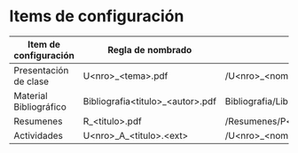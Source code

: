 
# Items de configuración

| Item de configuración | Regla de nombrado | Ubicación |
| --------------------- | ----------------- | -------------------------------------------------------- |
| Presentación de clase | U\<nro>_\<tema>.pdf | /U\<nro>_\<nombreUnidad>/\<tipoPresentacion>/Presentaciones |
| Material Bibliográfico | Bibliografia\<titulo>_\<autor>.pdf | Bibliografia/Libros|
| Resumenes | R_\<titulo>.pdf |/Resumenes/P\<nro>|
| Actividades | U\<nro>\_A_\<titulo>.\<ext>|/U\<nro>_\<nombreUnidad>/Práctico/Actividades|
